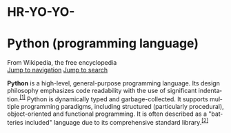 # HR-YO-YO-
<!DOCTYPE html>
<html class="client-nojs vector-feature-unified-language-selector vector-feature-browser-preference-redirect vector-feature-top-edit-summary vector-feature-local-edits vector-feature-central-auth vector-feature-digital-watch vector-feature-mobile-app skin-vector" lang="en" dir="ltr">
<head>
<meta charset="UTF-8">
<title>Python (programming language) - Wikipedia</title>
<script>document.documentElement.className="client-js vector-feature-unified-language-selector vector-feature-browser-preference-redirect vector-feature-top-edit-summary vector-feature-local-edits vector-feature-central-auth vector-feature-digital-watch vector-feature-mobile-app skin-vector";(function(){var cookieName = 'vector-feature-browser-preference-redirect';var value = document.cookie.match('(^|; )'+cookieName+'=([^;]*))');if (value) {return;}
document.documentElement.className = document.documentElement.className.replace( /(?:^|\s)client-nojs(?:\s|$)/, '' ).replace( /(?:^|\s)client-js(?:\s|$)/, 'client-js' );}());</script>
<meta name="resourcepolicy" content="origin">
<meta name="referrer" content="origin">
<link rel="stylesheet" href="/w/load.php?lang=en&modules=ext.cite.styles%7Cext.uls.interface%7Cext.visualEditor.desktopArticleTarget.noscript%7Cext.wikimediaBadges%7Cskins.vector.styles.legacy%7Cmediawiki.toc.styles.json%7Cmediawiki.skinning.content.parsoid%7Cmediawiki.skinning.interface%7Cmediawiki.ui.button%2Cicon%7Coojs-ui.styles.indicators%7Coojs-ui.styles.tooltips%7Csite.styles&only=styles&skin=vector"/>
<script async="" src="/w/load.php?lang=en&modules=startup&only=scripts&raw=1&skin=vector"></script>
<meta name="generator" content="MediaWiki 1.39.0-wmf.33">
<link rel="alternate" type="application/atom+xml" title="Wikipedia Atom feed" href="/w/index.php?title=Special:RecentChangesLinked&feed=atom&target=Python_(programming_language)">
</head>
<body class="mediawiki ltr sitedir-ltr mw-hide-empty-elt ns-0 ns-subject page-Python_programming_language rootpage-Python_programming_language skin-vector action-view vector-animateLayout">
<div id="mw-page-base" class="noprint"></div>
<div id="mw-head-base" class="noprint"></div>
<div id="content" class="mw-body" role="main">
  <a id="top"></a>
  <div id="mw-content-container">
    <h1 id="firstHeading" class="firstHeading mw-first-heading">Python (programming language)</h1>
    <div id="bodyContent" class="vector-body">
      <div id="siteSub" class="noprint">From Wikipedia, the free encyclopedia</div>
      <div id="contentSub"></div>
      <div id="contentSub2"></div>
      <div id="jump-to-nav"></div>
      <a class="mw-jump-link" href="#mw-head">Jump to navigation</a>
      <a class="mw-jump-link" href="#searchInput">Jump to search</a>
      <!-- start content -->
      <div id="mw-content-text" class="mw-body-content mw-content-ltr" lang="en" dir="ltr"><div class="mw-parser-output"><p><b>Python</b> is a high-level, general-purpose programming language. Its design philosophy emphasizes code readability with the use of significant indentation.<sup id="cite_ref-1" class="reference"><a href="#cite_note-1">[1]</a></sup> Python is dynamically typed and garbage-collected. It supports multiple programming paradigms, including structured (particularly procedural), object-oriented and functional programming. It is often described as a "batteries included" language due to its comprehensive standard library.<sup id="cite_ref-2" class="reference"><a href="#cite_note-2">[2]</a></sup>
</p>

<!-- More HTML content here -->

</body>
</html>

